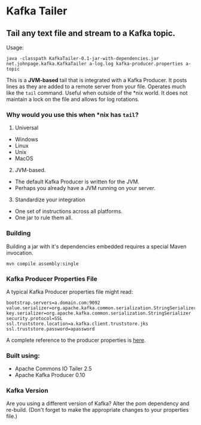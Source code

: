 # Kafka Tailer
## Tail any text file and stream to a Kafka topic. 
Usage:
```
java -classpath KafkaTailer-0.1-jar-with-dependencies.jar net.johnpage.kafka.KafkaTailer a-log.log kafka-producer.properties a-topic
```
This is a **JVM-based** tail that is integrated with a Kafka Producer. It posts lines as they are added to a remote server from your file.  Operates much like the `tail` command. Useful when outside of the *nix world. It does not maintain a lock on the file and allows for log rotations.

### Why would you use this when *nix has `tail`? 
1. Universal
 * Windows
 * Linux
 * Unix
 * MacOS
2. JVM-based.
 * The default Kafka Producer is written for the JVM.
 * Perhaps you already have a JVM running on your server.
3. Standardize your integration 
 * One set of instructions across all platforms. 
 * One jar to rule them all.

### Building
Building a jar with it's dependencies embedded requires a special Maven invocation.
```
mvn compile assembly:single
```

### Kafka Producer Properties File
A typical Kafka Producer properties file might read:
```properties
bootstrap.servers=a.domain.com:9092
value.serializer=org.apache.kafka.common.serialization.StringSerializer
key.serializer=org.apache.kafka.common.serialization.StringSerializer
security.protocol=SSL
ssl.truststore.location=a.kafka.client.truststore.jks
ssl.truststore.password=apassword
```
A complete reference to the producer properties is [here](https://kafka.apache.org/documentation.html#producerconfigs).

### Built using:
 * Apache Commons IO Tailer 2.5
 * Apache Kafka Producer 0.10

### Kafka Version
Are you using a different version of Kafka? Alter the pom dependency and re-build. (Don't forget to make the appropriate changes to your properties file.)

